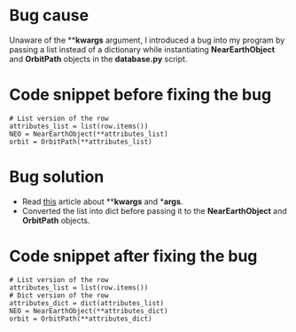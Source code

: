 # Bug cause

Unaware of the ****kwargs** argument, I introduced a bug into my program by passing a list instead of a dictionary while instantiating **NearEarthObject** and **OrbitPath** objects in the **database.py** script.

# Code snippet before fixing the bug
```
# List version of the row
attributes_list = list(row.items())
NEO = NearEarthObject(**attributes_list)
orbit = OrbitPath(**attributes_list)
```

# Bug solution

* Read [this]() article about ****kwargs** and ***args**. 
* Converted the list into dict before passing it to the **NearEarthObject** and **OrbitPath** objects.  

# Code snippet after fixing the bug
```
# List version of the row
attributes_list = list(row.items())
# Dict version of the row
attributes_dict = dict(attributes_list)
NEO = NearEarthObject(**attributes_dict)
orbit = OrbitPath(**attributes_dict)
```
